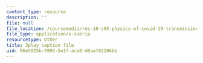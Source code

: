 ```yaml
---
content_type: resource
description: ''
file: null
file_location: /coursemedia/res-10-s95-physics-of-covid-19-transmission-fall-2020/06e5025b59955e1face8d8aaf82106bb_9hdNPVEQLFE.vtt
file_type: application/x-subrip
resourcetype: Other
title: 3play caption file
uid: 06e5025b-5995-5e1f-ace8-d8aaf82106bb
---
```

